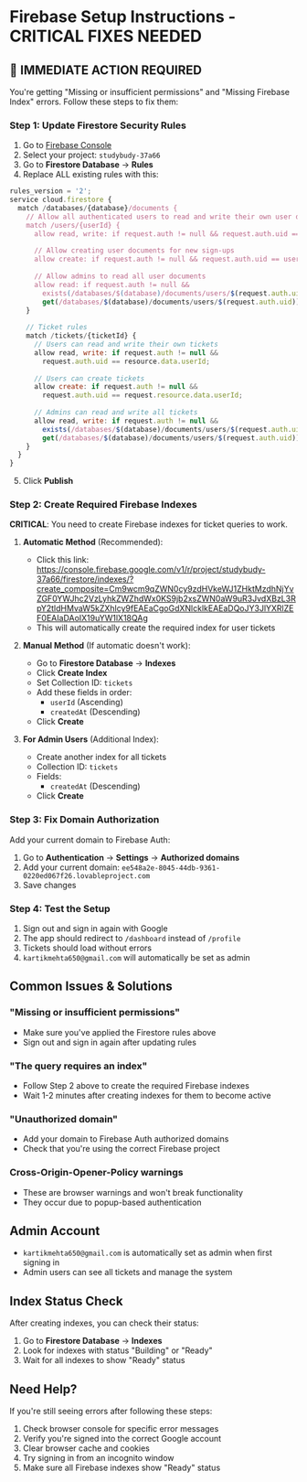 
# Firebase Setup Instructions - CRITICAL FIXES NEEDED

## 🚨 IMMEDIATE ACTION REQUIRED

You're getting "Missing or insufficient permissions" and "Missing Firebase Index" errors. Follow these steps to fix them:

### Step 1: Update Firestore Security Rules

1. Go to [Firebase Console](https://console.firebase.google.com/)
2. Select your project: `studybudy-37a66`
3. Go to **Firestore Database** → **Rules**
4. Replace ALL existing rules with this:

```javascript
rules_version = '2';
service cloud.firestore {
  match /databases/{database}/documents {
    // Allow all authenticated users to read and write their own user document
    match /users/{userId} {
      allow read, write: if request.auth != null && request.auth.uid == userId;
      
      // Allow creating user documents for new sign-ups
      allow create: if request.auth != null && request.auth.uid == userId;
      
      // Allow admins to read all user documents
      allow read: if request.auth != null && 
        exists(/databases/$(database)/documents/users/$(request.auth.uid)) &&
        get(/databases/$(database)/documents/users/$(request.auth.uid)).data.role == 'admin';
    }
    
    // Ticket rules
    match /tickets/{ticketId} {
      // Users can read and write their own tickets
      allow read, write: if request.auth != null && 
        request.auth.uid == resource.data.userId;
      
      // Users can create tickets
      allow create: if request.auth != null && 
        request.auth.uid == request.resource.data.userId;
      
      // Admins can read and write all tickets
      allow read, write: if request.auth != null && 
        exists(/databases/$(database)/documents/users/$(request.auth.uid)) &&
        get(/databases/$(database)/documents/users/$(request.auth.uid)).data.role == 'admin';
    }
  }
}
```

5. Click **Publish**

### Step 2: Create Required Firebase Indexes

**CRITICAL**: You need to create Firebase indexes for ticket queries to work.

1. **Automatic Method** (Recommended):
   - Click this link: https://console.firebase.google.com/v1/r/project/studybudy-37a66/firestore/indexes/?create_composite=Cm9wcm9qZWN0cy9zdHVkeWJ1ZHktMzdhNjYvZGF0YWJhc2VzLyhkZWZhdWx0KS9jb2xsZWN0aW9uR3JvdXBzL3RpY2tldHMvaW5kZXhlcy9fEAEaCgoGdXNlcklkEAEaDQoJY3JlYXRlZEF0EAIaDAoIX19uYW1lX18QAg
   - This will automatically create the required index for user tickets

2. **Manual Method** (If automatic doesn't work):
   - Go to **Firestore Database** → **Indexes**
   - Click **Create Index**
   - Set Collection ID: `tickets`
   - Add these fields in order:
     - `userId` (Ascending)
     - `createdAt` (Descending)
   - Click **Create**

3. **For Admin Users** (Additional Index):
   - Create another index for all tickets
   - Collection ID: `tickets`
   - Fields:
     - `createdAt` (Descending)
   - Click **Create**

### Step 3: Fix Domain Authorization

Add your current domain to Firebase Auth:

1. Go to **Authentication** → **Settings** → **Authorized domains**
2. Add your current domain: `ee548a2e-8045-44db-9361-0220ed067f26.lovableproject.com`
3. Save changes

### Step 4: Test the Setup

1. Sign out and sign in again with Google
2. The app should redirect to `/dashboard` instead of `/profile`
3. Tickets should load without errors
4. `kartikmehta650@gmail.com` will automatically be set as admin

## Common Issues & Solutions

### "Missing or insufficient permissions"
- Make sure you've applied the Firestore rules above
- Sign out and sign in again after updating rules

### "The query requires an index"
- Follow Step 2 above to create the required Firebase indexes
- Wait 1-2 minutes after creating indexes for them to become active

### "Unauthorized domain"
- Add your domain to Firebase Auth authorized domains
- Check that you're using the correct Firebase project

### Cross-Origin-Opener-Policy warnings
- These are browser warnings and won't break functionality
- They occur due to popup-based authentication

## Admin Account
- `kartikmehta650@gmail.com` is automatically set as admin when first signing in
- Admin users can see all tickets and manage the system

## Index Status Check
After creating indexes, you can check their status:
1. Go to **Firestore Database** → **Indexes**
2. Look for indexes with status "Building" or "Ready"
3. Wait for all indexes to show "Ready" status

## Need Help?
If you're still seeing errors after following these steps:
1. Check browser console for specific error messages
2. Verify you're signed into the correct Google account
3. Clear browser cache and cookies
4. Try signing in from an incognito window
5. Make sure all Firebase indexes show "Ready" status
